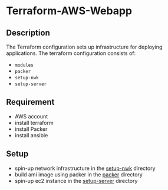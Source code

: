 # Terraform-AWS-Webapp

## Description
The Terraform configuration sets up infrastructure for deploying applications. The terraform configuration consists of:
- `modules`
- `packer`
- `setup-nwk`
- `setup-server`

## Requirement
- AWS account
- install terraform
- install Packer
- install ansible

## Setup
- spin-up network infrastructure in the [setup-nwk](./setup-nwk/README.md) directory
- build ami image using packer in the [packer](./packer/README.md) directory
- spin-up ec2 instance in the [setup-server](./setup-server/README.md) directory
